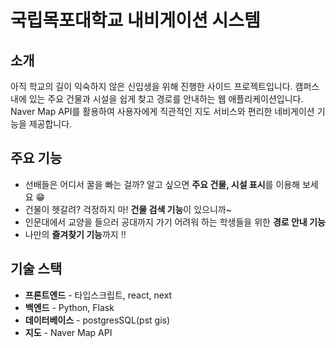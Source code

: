 # 국립목포대학교 내비게이션 시스템
## 소개
아직 학교의 길이 익숙하지 않은 신입생을 위해 진행한 사이드 프로젝트입니다.
캠퍼스 내에 있는 주요 건물과 시설을 쉽게 찾고 경로를 안내하는 웹 애플리케이션입니다.
Naver Map API를 활용하여 사용자에게 직관적인 지도 서비스와 편리한 네비게이션 기능을 제공합니다.

## 주요 기능
- 선배들은 어디서 꿀을 빠는 걸까? 알고 싶으면 **주요 건물, 시설 표시**를 이용해 보세요 😁
- 건물이 헷갈려? 걱정하지 마! **건물 검색 기능**이 있으니까~
- 인문대에서 교양을 들으러 공대까지 가기 어려워 하는 학생들을 위한 **경로 안내 기능**
- 나만의 **즐겨찾기 기능**까지 ‼️

## 기술 스택
- **프론트엔드** - 타입스크립트, react, next
- **백엔드** - Python, Flask
- **데이터베이스** - postgresSQL(pst gis)
- **지도** - Naver Map API